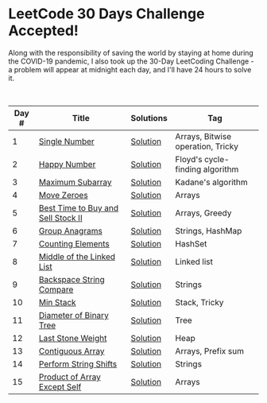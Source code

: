 # LeetCode 30 Days Challenge Accepted!

Along with the responsibility of saving the world by staying at home during the COVID-19 pandemic, I also took up the 30-Day LeetCoding Challenge - a problem will appear at midnight each day, and I'll have 24 hours to solve it.

<br/>

|  Day #  |      Title     |   Solutions  | Tag                   
|-----|----------------|---------------|-------------
|1|[Single Number](https://leetcode.com/explore/featured/card/30-day-leetcoding-challenge/528/week-1/3283/)|[Solution](../master/Day1_SingleNumber.java) |Arrays, Bitwise operation, Tricky|
|2|[Happy Number](https://leetcode.com/explore/featured/card/30-day-leetcoding-challenge/528/week-1/3284/)|[Solution](../master/Day2_HappyNumber.java) |Floyd's cycle-finding algorithm|
|3|[Maximum Subarray](https://leetcode.com/explore/featured/card/30-day-leetcoding-challenge/528/week-1/3285/)|[Solution](../master/Day3_MaximumSubarray.java) |Kadane's algorithm|
|4|[Move Zeroes](https://leetcode.com/explore/featured/card/30-day-leetcoding-challenge/528/week-1/3286/)|[Solution](../master/Day4_MoveZeroes.java) |Arrays|
|5|[Best Time to Buy and Sell Stock II](https://leetcode.com/explore/featured/card/30-day-leetcoding-challenge/528/week-1/3287/)|[Solution](../master/Day5_BestTimeToBuyAndSellStockII.java) |Arrays, Greedy|
|6|[Group Anagrams](https://leetcode.com/explore/featured/card/30-day-leetcoding-challenge/528/week-1/3288/)|[Solution](../master/Day6_GroupAnagrams.java) |Strings, HashMap|
|7|[Counting Elements](https://leetcode.com/explore/featured/card/30-day-leetcoding-challenge/528/week-1/3289/)|[Solution](../master/Day7_CountingElements.java) |HashSet|
|8|[Middle of the Linked List](https://leetcode.com/explore/featured/card/30-day-leetcoding-challenge/528/week-1/3290/)|[Solution](../master/Day8_MiddleOfTheLinkedList.java) |Linked list|
|9|[Backspace String Compare](https://leetcode.com/explore/featured/card/30-day-leetcoding-challenge/528/week-1/3291/)|[Solution](../master/Day9_BackspaceStringCompare.java) |Strings|
|10|[Min Stack](https://leetcode.com/explore/featured/card/30-day-leetcoding-challenge/528/week-1/3292/)|[Solution](../master/Day10_MinStack.java) |Stack, Tricky|
|11|[Diameter of Binary Tree](https://leetcode.com/explore/featured/card/30-day-leetcoding-challenge/528/week-1/32893/)|[Solution](../master/Day11_DiameterOfBinaryTree.java) |Tree|
|12|[Last Stone Weight](https://leetcode.com/explore/featured/card/30-day-leetcoding-challenge/528/week-1/3297/)|[Solution](../master/Day12_LastStoneWeight.java) |Heap|
|13|[Contiguous Array](https://leetcode.com/explore/featured/card/30-day-leetcoding-challenge/528/week-1/3298/)|[Solution](../master/Day13_ContiguousArray.java) |Arrays, Prefix sum|
|14|[Perform String Shifts](https://leetcode.com/explore/featured/card/30-day-leetcoding-challenge/528/week-1/3299/)|[Solution](../master/Day14_PerformStringShifts.java) |Strings|
|15|[Product of Array Except Self](https://leetcode.com/explore/featured/card/30-day-leetcoding-challenge/528/week-1/3300/)|[Solution](../master/Day15_ProductOfArrayExceptSelf.java) |Arrays|
